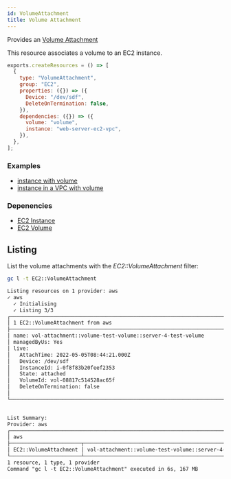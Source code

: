 ```yaml
---
id: VolumeAttachment
title: Volume Attachment
---
```


Provides an [Volume Attachment](https://console.aws.amazon.com/ec2/v2/home?#Volumes:)

This resource associates a volume to an EC2 instance.

```js
exports.createResources = () => [
  {
    type: "VolumeAttachment",
    group: "EC2",
    properties: ({}) => ({
      Device: "/dev/sdf",
      DeleteOnTermination: false,
    }),
    dependencies: ({}) => ({
      volume: "volume",
      instance: "web-server-ec2-vpc",
    }),
  },
];
```

### Examples

- [instance with volume](https://github.com/grucloud/grucloud/blob/main/examples/aws/EC2/volume)
- [instance in a VPC with volume](https://github.com/grucloud/grucloud/blob/main/examples/aws/EC2/ec2-vpc)

### Depenencies

- [EC2 Instance](./Instance.md)
- [EC2 Volume](./Volume.md)

## Listing

List the volume attachments with the _EC2::VolumeAttachment_ filter:

```sh
gc l -t EC2::VolumeAttachment
```

```txt
Listing resources on 1 provider: aws
✓ aws
  ✓ Initialising
  ✓ Listing 3/3
┌─────────────────────────────────────────────────────────────────────────┐
│ 1 EC2::VolumeAttachment from aws                                        │
├─────────────────────────────────────────────────────────────────────────┤
│ name: vol-attachment::volume-test-volume::server-4-test-volume          │
│ managedByUs: Yes                                                        │
│ live:                                                                   │
│   AttachTime: 2022-05-05T08:44:21.000Z                                  │
│   Device: /dev/sdf                                                      │
│   InstanceId: i-0f8f83b20feef2353                                       │
│   State: attached                                                       │
│   VolumeId: vol-08817c514528ac65f                                       │
│   DeleteOnTermination: false                                            │
│                                                                         │
└─────────────────────────────────────────────────────────────────────────┘


List Summary:
Provider: aws
┌────────────────────────────────────────────────────────────────────────┐
│ aws                                                                    │
├───────────────────────┬────────────────────────────────────────────────┤
│ EC2::VolumeAttachment │ vol-attachment::volume-test-volume::server-4-… │
└───────────────────────┴────────────────────────────────────────────────┘
1 resource, 1 type, 1 provider
Command "gc l -t EC2::VolumeAttachment" executed in 6s, 167 MB
```
